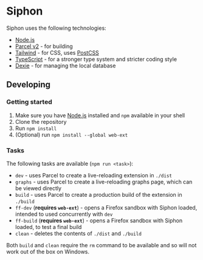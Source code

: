 # Siphon

Siphon uses the following technologies:

* [Node.js](https://nodejs.org/en/)
* [Parcel v2](https://github.com/parcel-bundler/parcel) - for building
* [Tailwind](https://tailwindcss.com/) - for CSS, uses [PostCSS](https://github.com/postcss/postcss)
* [TypeScript](https://www.typescriptlang.org/) - for a stronger type system and stricter coding style
* [Dexie](https://dexie.org/) - for managing the local database

## Developing

### Getting started

1. Make sure you have [Node.js](https://nodejs.org/en/) installed and `npm` available in your shell
2. Clone the repository
3. Run `npm install`
4. (Optional) run `npm install --global web-ext`

### Tasks

The following tasks are available (`npm run <task>`):

* `dev` - uses Parcel to create a live-reloading extension in `./dist`
* `graphs` - uses Parcel to create a live-reloading graphs page, which can be viewed directly
* `build` - uses Parcel to create a production build of the extension in `./build`
* `ff-dev` (**requires `web-ext`**) - opens a Firefox sandbox with Siphon loaded, intended to used concurrently with `dev`
* `ff-build` (**requires `web-ext`**) - opens a Firefox sandbox with Siphon loaded, to test a final build
* `clean` - deletes the contents of `./dist` and `./build`

Both `build` and `clean` require the `rm` command to be available and so will not work out of the box on Windows.

